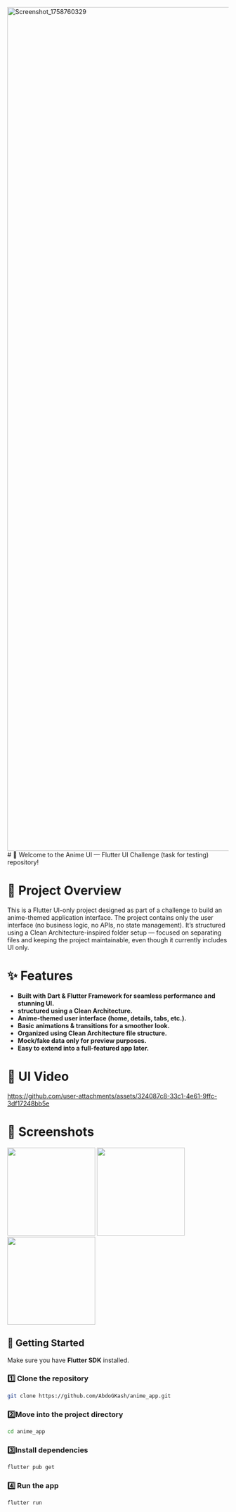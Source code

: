 <img width="1080" height="1920" alt="Screenshot_1758760329" src="https://github.com/user-attachments/assets/1b9a5779-e69e-405c-80a5-b534b249632d" /># 🚀 Welcome to the Anime UI — Flutter UI Challenge (task for testing) repository!


# 🔧 Project Overview
This is a Flutter UI-only project designed as part of a challenge to build an anime-themed application interface.
The project contains only the user interface (no business logic, no APIs, no state management).
It’s structured using a Clean Architecture-inspired folder setup — focused on separating files and keeping the project maintainable, even though it currently includes UI only.




# ✨ Features

* **Built with Dart & Flutter Framework for seamless performance and stunning UI.**<br>
* **structured using a Clean Architecture.**<br>
* **Anime-themed user interface (home, details, tabs, etc.).**<br>
* **Basic animations & transitions for a smoother look.**<br>
* **Organized using Clean Architecture file structure.**<br>
* **Mock/fake data only for preview purposes.**<br>
* **Easy to extend into a full-featured app later.**<br>



# 🎨 UI Video


https://github.com/user-attachments/assets/324087c8-33c1-4e61-9ffc-3df17248bb5e


# 📸 Screenshots


<img src="https://github.com/user-attachments/assets/8b10f90b-7423-4395-ade2-8f7db628baa6" width="200">
<img src="https://github.com/user-attachments/assets/e30c4e54-d285-4ad5-899f-9d8ac65e4d03" width="200">
<img src="https://github.com/user-attachments/assets/dfd023c5-7b50-4961-a80c-4a7f51c73b6e" width="200">



## 🚀 Getting Started

Make sure you have **Flutter SDK** installed.

### 1️⃣ Clone the repository
```bash
git clone https://github.com/AbdoGKash/anime_app.git
```
### 2️⃣Move into the project directory
```bash
cd anime_app
```
### 3️⃣Install dependencies
```bash
flutter pub get
```
### 4️⃣ Run the app
```bash
flutter run
```
